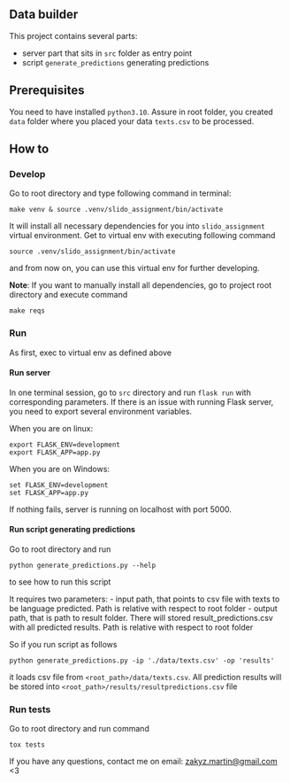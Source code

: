 Data builder
--------------------------

This project contains several parts:
- server part that sits in `src` folder as entry point
- script `generate_predictions` generating predictions 

## Prerequisites
You need to have installed `python3.10`.
Assure in root folder, you created `data` folder where you placed your data `texts.csv` to be processed.

## How to 
### Develop

Go to root directory and type following command in terminal:
```
make venv & source .venv/slido_assignment/bin/activate
```
It will install all necessary dependencies for you into `slido_assignment` virtual environment. Get to  virtual env with executing following command
```
source .venv/slido_assignment/bin/activate
```
and from now on, you can use this virtual env for further developing.


**Note**: If you want to manually install all dependencies, go to project root directory and execute command
```
make reqs
```

### Run
As first, exec to virtual env as defined above
#### Run server
In one terminal session, go to `src` directory and run `flask run` with corresponding parameters. If there is an issue with running Flask server,
you need to export several environment variables.

When you are on linux:
```
export FLASK_ENV=development
export FLASK_APP=app.py
```
When you are on Windows:
```
set FLASK_ENV=development
set FLASK_APP=app.py
```

If nothing fails, server is running on localhost with port 5000.
#### Run script generating predictions
Go to root directory and run
```
python generate_predictions.py --help
```
to see how to run this script

It requires two parameters:
    - input path, that points to csv file with texts to be language predicted. Path is relative with respect to root folder
    - output path, that is path to result folder. There will stored result_predictions.csv with all predicted results. Path is relative with respect to root folder


So if you run script as follows
```
python generate_predictions.py -ip './data/texts.csv' -op 'results'
```
it loads csv file from `<root_path>/data/texts.csv`. All prediction results will be stored into `<root_path>/results/resultpredictions.csv` file
### Run tests
Go to root directory and run command
```
tox tests
```

If you have any questions, contact me on email: zakyz.martin@gmail.com
<3